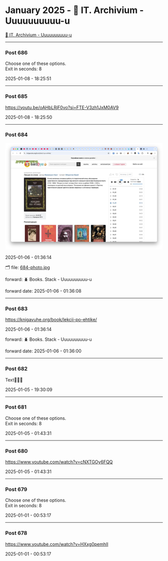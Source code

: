 # January 2025 - 🐊 IT. Archivium - Uuuuuuuuuu-u

[🐊 IT. Archivium - Uuuuuuuuuu-u](../../)



---

### Post 686




Choose one of these options. <br />Exit in seconds: 8


2025-01-08 - 18:25:51







---

### Post 685




<a href="https://youtu.be/oAHbLRjF0vo?si=FTE-V3zh1JxM0AV9">https://youtu.be/oAHbLRjF0vo?si=FTE-V3zh1JxM0AV9</a>


2025-01-08 - 18:25:50







---

### Post 684

 
![684-photo.jpg](684-photo.jpg) 




2025-01-06 - 01:36:14


🗂 file: [684-photo.jpg](684-photo.jpg) 


 
forward: 🪲 Books. Stack - Uuuuuuuuuu-u 

forward date: 2025-01-06 - 01:36:08




---

### Post 683




<a href="https://knigavuhe.org/book/lekcii-po-ehtike/">https://knigavuhe.org/book/lekcii-po-ehtike/</a>


2025-01-06 - 01:36:14



 
forward: 🪲 Books. Stack - Uuuuuuuuuu-u 

forward date: 2025-01-06 - 01:36:00




---

### Post 682




Text🤗🤗🤗


2025-01-05 - 19:30:09







---

### Post 681




Choose one of these options. <br />Exit in seconds: 8


2025-01-05 - 01:43:31







---

### Post 680




<a href="https://www.youtube.com/watch?v=cNXTGOy6FQQ">https://www.youtube.com/watch?v=cNXTGOy6FQQ</a>


2025-01-05 - 01:43:31







---

### Post 679




Choose one of these options. <br />Exit in seconds: 8


2025-01-01 - 00:53:17







---

### Post 678




<a href="https://www.youtube.com/watch?v=HXxg0pemhlI">https://www.youtube.com/watch?v=HXxg0pemhlI</a>


2025-01-01 - 00:53:17





